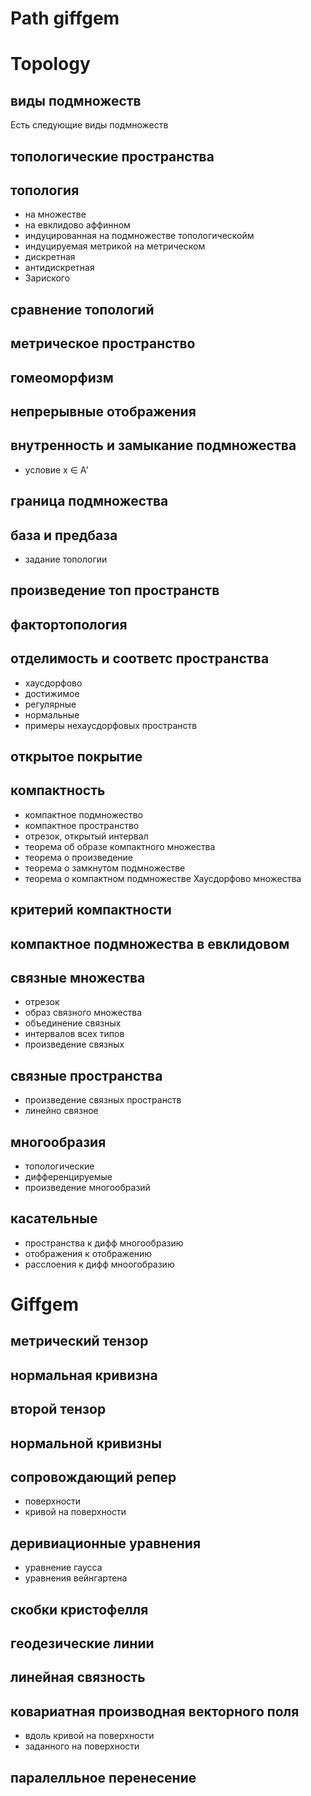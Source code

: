 # Path giffgem
# Topology
## виды подмножеств
Есть следующие виды подмножеств
## топологические пространства
## топология
- на множестве
- на евклидово аффинном
- индуцированная на подмножестве топологическойм
- индуцируемая метрикой на метрическом
- дискретная
- антидискретная
- Зариского
## сравнение топологий
## метрическое пространство
## гомеоморфизм
## непрерывные отображения
## внутренность и замыкание подмножества
- условие x ∈ A'
## граница подмножества
## база и предбаза
- задание топологии 
## произведение топ пространств
## фактортопология
## отделимость и соответс пространства
- хаусдорфово
- достижимое
- регулярные 
- нормальные
- примеры нехаусдорфовых пространств
## открытое покрытие
## компактность
- компактное подмножество
- компактное пространство
- отрезок, открытый интервал
- теорема об образе компактного множества
- теорема о произведение
- теорема о замкнутом подмножестве
- теорема о компактном подмножестве Хаусдорфово множества
## критерий компактности
## компактное подмножества в евклидовом
## связные множества
- отрезок
- образ связного множества
- объединение связных 
- интервалов всех типов
- произведение связных
## связные пространства
- произведение связных пространств
- линейно связное
## многообразия
- топологические
- дифференцируемые
- произведение многообразий
## касательные
- пространства к дифф многообразию
- отображения к отображению
- расслоения к дифф мноогобразию
# Giffgem
## метрический тензор
## нормальная кривизна
## второй тензор
## нормальной кривизны
## сопровождающий репер
- поверхности
- кривой на поверхности
## деривиационные уравнения
- уравнение гаусса
- уравнения вейнгартена
## скобки кристофелля 
## геодезические линии
## линейная связность
## ковариатная производная векторного поля
- вдоль кривой на поверхности
- заданного на поверхности
## паралелльное перенесение

